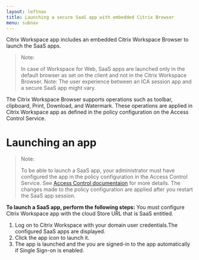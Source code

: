 ```yaml
---
layout: leftnav
title: Launching a secure SaaS app with embedded Citrix Browser
menu: subnav
---
```


Citrix Workspace app includes an embedded Citrix Workspace Browser to launch the SaaS apps.

> Note:
>
> In case of Workspace for Web, SaaS apps are launched only in the default browser as set on the client and not in the Citrix Workspace Browser.
Note: The user experience between an ICA session app and a secure SaaS app might vary.

The Citrix Workspace Browser supports operations such as toolbar, clipboard,  Print, Download, and Watermark. These operations are applied in Citrix Workspace app as defined in the policy configuration on the Access Control Service.

# Launching an app

> Note:
>
> To be able to launch a SaaS app, your administrator must have configured the app in the policy configuration in the Access Control Service. See [Access Control documentaion](https://docs.citrix.com/en-us/citrix-cloud/access-control.html) for more details. The changes made to the policy configuration are applied after you restart the SaaS app session.

**To launch a SaaS app, perform the following steps:**
You must configure Citrix Workspace app with the cloud Store URL that is SaaS entitled.

1.  Log on to Citrix Workspace with your domain user credentials.The configured SaaS apps are displayed.
1.  Click the app icon to launch it.
1.  The app is launched and the you are signed-in to the app automatically if Single Sign-on is enabled.
